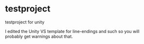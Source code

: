 # testproject
testproject for unity

I edited the Unity VS template for line-endings and such so you will probably get warnings about that.